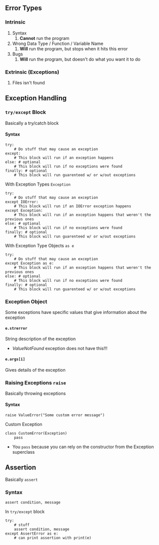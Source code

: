 ## Error Types
### Intrinsic
1. Syntax
	1. **Cannot** run the program
2. Wrong Data Type / Function / Variable Name
	1. **Will** run the program, but stops when it hits this error
3. Bugs
	1. **Will** run the program, but doesn't do what you want it to do
### Extrinsic (Exceptions)
1. Files isn't found
## Exception Handling
### `try/except` Block
Basically a try/catch block
#### Syntax
```
try:
	# Do stuff that may cause an exception
except:
	# This block will run if an exception happens
else: # optional
	# This block will run if no exceptions were found
finally: # optional
	# This block will run guarenteed w/ or w/out exceptions
```
With Exception Types `Exception`
```
try:
	# Do stuff that may cause an exception
except IOError:
	# This block will run if an IOError exception happens
except Exception:
	# This block will run if an exception happens that weren't the previous ones
else: # optional
	# This block will run if no exceptions were found
finally: # optional
	# This block will run guarenteed w/ or w/out exceptions
```
With Exception Type Objects `as e`
```
try:
	# Do stuff that may cause an exception
except Exception as e:
	# This block will run if an exception happens that weren't the previous ones
else: # optional
	# This block will run if no exceptions were found
finally: # optional
	# This block will run guarenteed w/ or w/out exceptions
```
### Exception Object
Some exceptions have specific values that give information about the exception
#### `e.strerror`
String description of the exception
- *ValueNotFound* exception does not have this!!!
#### `e.args[i]`
Gives details of the exception
### Raising Exceptions `raise`
Basically throwing exceptions
#### Syntax
```
raise ValueError("Some custom error message")
```
Custom Exception
```
class CustomError(Exception)
	pass
```
- You `pass` because you can rely on the constructor from the Exception superclass
## Assertion
Basically `assert`
### Syntax
```
assert condition, message
```
In `try/except` block
```
try:
	# stuff
	assert condition, message
except AssertError as e:
	# can print assertion with print(e)
```